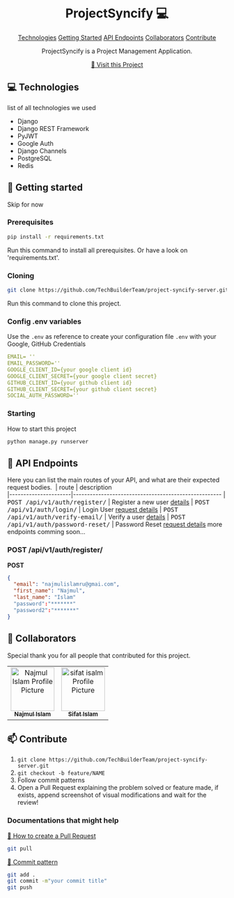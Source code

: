                      
<h1 align="center" style="font-weight: bold;">ProjectSyncify 💻</h1>

<p align="center">
<a href="#tech">Technologies</a>
<a href="#started">Getting Started</a>
<a href="#routes">API Endpoints</a>
<a href="#colab">Collaborators</a>
<a href="#contribute">Contribute</a> 
</p>


<p align="center">ProjectSyncify is a Project Management Application.</p>


<p align="center">
<a href="https://github.com/TechBuilderTeam/project-syncify-server/">📱 Visit this Project</a>
</p>
 
<h2 id="technologies">💻 Technologies</h2>

list of all technologies we used
- Django
- Django REST Framework
- PyJWT
- Google Auth
- Django Channels
- PostgreSQL
- Redis
 
<h2 id="started">🚀 Getting started</h2>

Skip for now
 
<h3>Prerequisites</h3>

```bash
pip install -r requirements.txt
```

Run this command to install all prerequisites. Or have a look on 'requirements.txt'.


 
<h3>Cloning</h3>


```bash
git clone https://github.com/TechBuilderTeam/project-syncify-server.git
```

Run this command to clone this project.
 
<h3>Config .env variables</h2>

Use the `.env` as reference to create your configuration file `.env` with your 
Google, GitHub Credentials

```yaml
EMAIL= ''
EMAIL_PASSWORD='' 
GOOGLE_CLIENT_ID={your google client id}
GOOGLE_CLIENT_SECRET={your google client secret}
GITHUB_CLIENT_ID={your github client id}
GITHUB_CLIENT_SECRET={your github client secret}
SOCIAL_AUTH_PASSWORD=''
```
 
<h3>Starting</h3>

How to start this project

```bash
python manage.py runserver
```
 
<h2 id="routes">📍 API Endpoints</h2>

Here you can list the main routes of your API, and what are their expected request bodies.
​
| route               | description                                          
|----------------------|-----------------------------------------------------
| <kbd>POST /api/v1/auth/register/</kbd>     | Register a new user [details](#get-auth-register-details)
| <kbd>POST /api/v1/auth/login/</kbd>     | Login User [request details](#post-auth-detail)
| <kbd>POST /api/v1/auth/verify-email/</kbd>     | Verify a user [details](#get-auth-register-details)
| <kbd>POST /api/v1/auth/password-reset/</kbd>     | Password Reset [request details](#post-auth-detail)
more endpoints comming soon...

<h3 id="get-auth-register-details">POST /api/v1/auth/register/</h3>

**POST**
```json
{
  "email": "najmulislamru@gmai.com",
  "first_name": "Najmul",
  "last_name": "Islam"
  "password":"*******"
  "password2":"*******"
}
```

<!--<h3 id="post-auth-detail">POST /authenticate</h3>-->

<!--**REQUEST**-->
<!--```json-->
<!--{-->
<!--  "username": "fernandakipper",-->
<!--  "password": "4444444"-->
<!--}-->
<!--```-->

<!--**RESPONSE**-->
<!--```json-->
<!--{-->
<!--  "token": "OwoMRHsaQwyAgVoc3OXmL1JhMVUYXGGBbCTK0GBgiYitwQwjf0gVoBmkbuyy0pSi"-->
<!--}-->
<!--```-->
 
<h2 id="colab">🤝 Collaborators</h2>

<p>Special thank you for all people that contributed for this project.</p>
<table>
<tr>

<td align="center">
<a href="https://github.com/najmulislamnajim">
<img src="https://i.pinimg.com/736x/90/e7/37/90e7370bc6c22359dc07c5f8b057a5ce.jpg" width="100px;" alt="Najmul Islam Profile Picture"/><br>
<sub>
<b>Najmul Islam</b>
</sub>
</a>
</td>

<td align="center">
<a href="https://github.com/Sifathislam">
<img src="https://avatars.githubusercontent.com/u/105329974?v=4" width="100px;" alt="sifat isalm Profile Picture"/><br>
<sub>
<b>Sifat Islam</b>
</sub>
</a>
</td>



</tr>
</table>
 
<h2 id="contribute">📫 Contribute</h2>



1. `git clone https://github.com/TechBuilderTeam/project-syncify-server.git`
2. `git checkout -b feature/NAME`
3. Follow commit patterns
4. Open a Pull Request explaining the problem solved or feature made, if exists, append screenshot of visual modifications and wait for the review!
 
<h3>Documentations that might help</h3>

[📝 How to create a Pull Request](#)
```bash
git pull
```
[💾 Commit pattern](#)
```bash
git add .
git commit -m"your commit title"
git push
```
